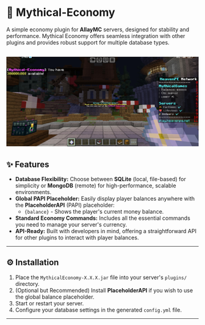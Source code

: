 # 💸 Mythical-Economy

A simple economy plugin for **AllayMC** servers, designed for stability and performance. Mythical Economy offers seamless integration with other plugins and provides robust support for multiple database types.

![Mythical-Economy](https://github.com/Mythical-Games/Mythical-Economy/blob/master/Screenshot_20251026_174036_com.mojang.minecraftpe.jpg)
---

## ✨ Features

* **Database Flexibility:** Choose between **SQLite** (local, file-based) for simplicity or **MongoDB** (remote) for high-performance, scalable environments.
* **Global PAPI Placeholder:** Easily display player balances anywhere with the **PlaceholderAPI** (PAPI) placeholder:
    * `{balance}` - Shows the player's current money balance.
* **Standard Economy Commands:** Includes all the essential commands you need to manage your server's currency.
* **API-Ready:** Built with developers in mind, offering a straightforward API for other plugins to interact with player balances.

---

## ⚙️ Installation

1.  Place the `MythicalEconomy-X.X.X.jar` file into your server's `plugins/` directory.
2.  (Optional but Recommended) Install **PlaceholderAPI** if you wish to use the global balance placeholder.
3.  Start or restart your server.
4.  Configure your database settings in the generated `config.yml` file.

---
